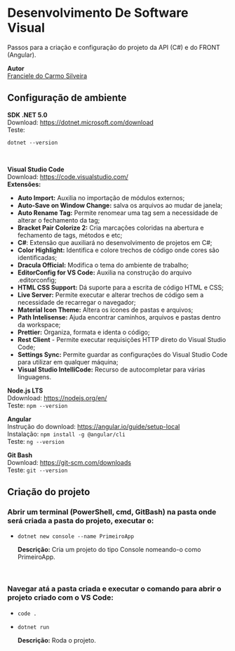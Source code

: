 # Desenvolvimento De Software Visual

Passos para a criação e configuração do projeto da API (C#) e do FRONT (Angular).

**Autor**<br>
[Franciele do Carmo Silveira](https://www.linkedin.com/in/cfrancielesilveira/)

## Configuração de ambiente

**SDK .NET 5.0**<br>
Download: https://dotnet.microsoft.com/download<br>
Teste:<br>

    dotnet --version

<br>

**Visual Studio Code**<br>
Download: https://code.visualstudio.com/<br>
    <h10>**Extensões:**

   - **Auto Import:** Auxilia no importação de módulos externos;
   - **Auto-Save on Window Change:** salva os arquivos ao mudar de janela;
   - **Auto Rename Tag:** Permite renomear uma tag sem a necessidade de alterar o fechamento da tag;
   - **Bracket Pair Colorize 2:** Cria marcações coloridas na abertura e fechamento de tags, métodos e etc;
   - **C#**: Extensão que auxiliará no desenvolvimento de projetos em C#;
   - **Color Highlight:** Identifica e colore trechos de código onde cores são identificadas;
   - **Dracula Official:** Modifica o tema do ambiente de trabalho;
   - **EditorConfig for VS Code:** Auxilia na construção do arquivo .editorconfig;
   - **HTML CSS Support:** Dá suporte para a escrita de código HTML e CSS;
   - **Live Server:** Permite executar e alterar trechos de código sem a necessidade de recarregar o navegador;
   - **Material Icon Theme:** Altera os ícones de pastas e arquivos;
   - **Path Intelisense:** Ajuda encontrar caminhos, arquivos e pastas dentro da workspace;
   - **Prettier:** Organiza, formata e identa o código;
   - **Rest Client** - Permite executar requisições HTTP direto do Visual Studio Code;
   - **Settings Sync:** Permite guardar as configurações do Visual Studio Code para utilizar em qualquer máquina;
   - **Visual Studio IntelliCode:** Recurso de autocompletar para várias linguagens.</h10>

**Node.js LTS**<br>
Ddownload: https://nodejs.org/en/<br>
Teste: `npm --version`<br>

**Angular**<br>
Instrução do download: https://angular.io/guide/setup-local<br>
Instalação: `npm install -g @angular/cli`<br>
Teste: `ng --version`<br>

**Git Bash**<br>
Download: https://git-scm.com/downloads<br>
Teste: `git --version`<br>

## Criação do projeto

<h3>Abrir um terminal (PowerShell, cmd, GitBash) na pasta onde será criada a pasta do projeto, executar o:</h3>

* `dotnet new console --name PrimeiroApp`

     **Descrição:** Cria um projeto do tipo Console nomeando-o como PrimeiroApp.
<br>

<h3>Navegar atá a pasta criada e executar o comando para abrir o projeto criado com o VS Code:</h3>

* `code .`

* `dotnet run`

     **Descrição:** Roda o projeto.
